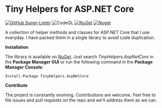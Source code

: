 # Tiny Helpers for ASP.NET Core

[![GitHub Super-Linter](https://github.com/marcominerva/TinyHelpers/workflows/Lint%20Code%20Base/badge.svg)](https://github.com/marketplace/actions/super-linter)
![CodeQL](https://github.com/marcominerva/TinyCMS/actions/workflows/codeql.yml/badge.svg)
[![NuGet](https://img.shields.io/nuget/v/TinyHelpers.AspNetCore.svg?style=flat-square)](https://www.nuget.org/packages/TinyHelpers.AspNetCore)
[![Nuget](https://img.shields.io/nuget/dt/TinyHelpers.AspNetCoreCore)](https://www.nuget.org/packages/TinyHelpers.AspNetCore)

A collection of helper methods and classes for ASP.NET Core that I use everyday. I have packed them in a single library to avoid code duplication.

**Installation**

The library is available on [NuGet](https://www.nuget.org/packages/TinyHelpers.AspNetCore). Just search *TinyHelpers.AspNetCore* in the **Package Manager GUI** or run the following command in the **Package Manager Console**:

    Install-Package TinyHelpers.AspNetCore

**Contribute**

The project is constantly evolving. Contributions are welcome. Feel free to file issues and pull requests on the repo and we'll address them as we can. 
